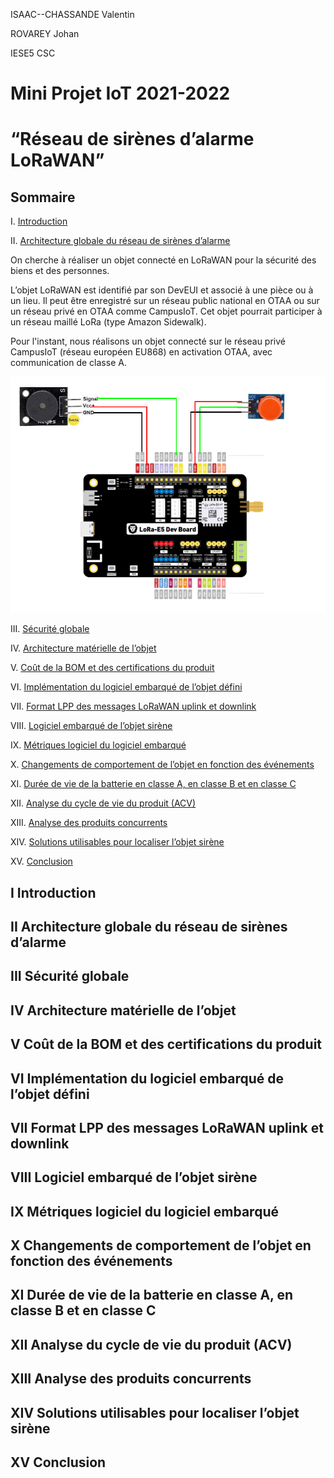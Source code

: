 ISAAC--CHASSANDE Valentin

ROVAREY Johan

IESE5 CSC

# Mini Projet IoT 2021-2022

# “Réseau de sirènes d’alarme LoRaWAN”







## Sommaire

I. [Introduction](#intro)




II. [Architecture globale du réseau de sirènes d’alarme](#point1)

On cherche à réaliser un objet connecté en LoRaWAN pour la sécurité des biens et des personnes.

L’objet LoRaWAN est identifié par son DevEUI et associé à une pièce ou à un lieu. Il peut être enregistré sur un réseau public national en OTAA ou sur un réseau privé en OTAA comme CampusIoT. Cet objet pourrait participer à un réseau maillé LoRa (type Amazon Sidewalk).

Pour l'instant, nous réalisons un objet connecté sur le réseau privé CampusIoT (réseau européen EU868) en activation OTAA, avec communication de classe A.

![alt text](Images/cablage.png "Logo Title Text 1")




III. [Sécurité globale](#point2)

IV. [Architecture matérielle de l’objet](#point3)

V. [Coût de la BOM et des certifications du produit](#point4)

VI. [Implémentation du logiciel embarqué de l’objet défini](#point5)

VII. [Format LPP des messages LoRaWAN uplink et downlink](#point6)

VIII. [Logiciel embarqué de l’objet sirène](#point7)

IX. [Métriques logiciel du logiciel embarqué](#point8)

X. [Changements de comportement de l’objet en fonction des événements](#point9)

XI. [Durée de vie de la batterie en classe A, en classe B et en classe C](#point10)

XII. [Analyse du cycle de vie du produit (ACV)](#point11)

XIII. [Analyse des produits concurrents](#point12)

XIV. [Solutions utilisables pour localiser l’objet sirène](#point13)

XV. [Conclusion](#conclu)






## I  Introduction <a name="intro"></a>

## II  Architecture globale du réseau de sirènes d’alarme <a name="point1"></a>

## III  Sécurité globale <a name="point2"></a>

## IV  Architecture matérielle de l’objet <a name="point3"></a>

## V  Coût de la BOM et des certifications du produit <a name="point4"></a>

## VI  Implémentation du logiciel embarqué de l’objet défini <a name="point5"></a>

## VII  Format LPP des messages LoRaWAN uplink et downlink <a name="point6"></a>

## VIII  Logiciel embarqué de l’objet sirène <a name="point7"></a>

## IX  Métriques logiciel du logiciel embarqué <a name="point8"></a>

## X  Changements de comportement de l’objet en fonction des événements <a name="point9"></a>

## XI  Durée de vie de la batterie en classe A, en classe B et en classe C <a name="point10"></a>

## XII  Analyse du cycle de vie du produit (ACV) <a name="point11"></a>

## XIII  Analyse des produits concurrents <a name="point12"></a>

## XIV  Solutions utilisables pour localiser l’objet sirène <a name="point13"></a>

## XV Conclusion <a name="conclu"></a>















